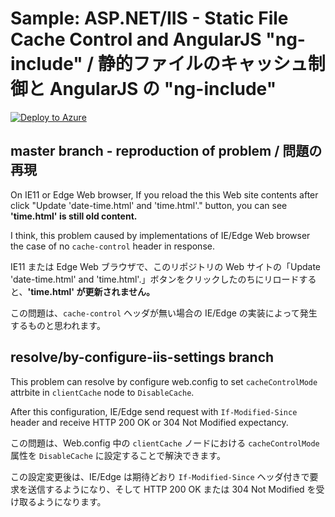 # Sample: ASP.NET/IIS - Static File Cache Control and AngularJS "ng-include" / 静的ファイルのキャッシュ制御と AngularJS の "ng-include"

[![Deploy to Azure](https://azuredeploy.net/deploybutton.png)](https://azuredeploy.net/)

## master branch - reproduction of problem / 問題の再現

On IE11 or Edge Web browser, If you reload the this Web site contents after click "Update 'date-time.html' and 'time.html'." button, you can see **'time.html' is still old content.**

I think, this problem caused by implementations of IE/Edge Web browser the case of no `cache-control` header in response.

IE11 または Edge Web ブラウザで、このリポジトリの Web サイトの「Update 'date-time.html' and 'time.html'.」ボタンをクリックしたのちにリロードすると、**'time.html' が更新されません。**

この問題は、`cache-control` ヘッダが無い場合の IE/Edge の実装によって発生するものと思われます。

## resolve/by-configure-iis-settings branch

This problem can resolve by configure web.config to set `cacheControlMode` attrbite in `clientCache` node to `DisableCache`.

After this configuration, IE/Edge send request with `If-Modified-Since` header and receive HTTP 200 OK or 304 Not Modified expectancy.

この問題は、Web.config 中の `clientCache` ノードにおける `cacheControlMode` 属性を `DisableCache` に設定することで解決できます。

この設定変更後は、IE/Edge は期待どおり `If-Modified-Since` ヘッダ付きで要求を送信するようになり、そして HTTP 200 OK または 304 Not Modified を受け取るようになります。
